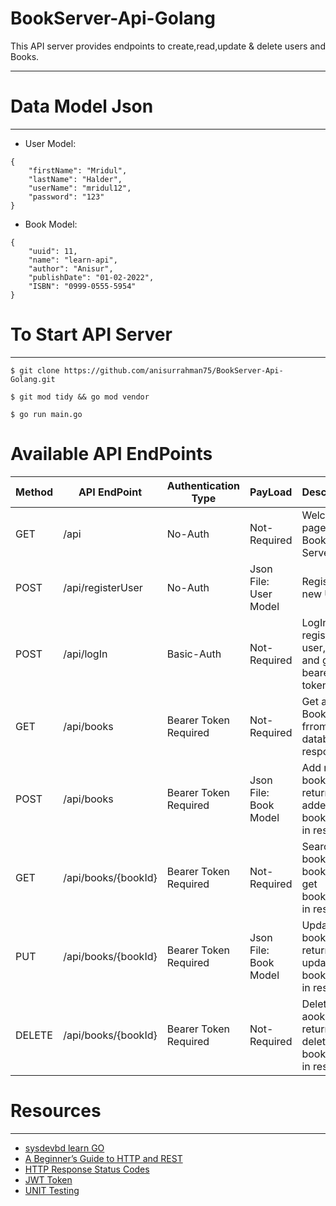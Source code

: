 # BookServer-Api-Golang
This API server provides endpoints to create,read,update & delete users and Books.
***
# Data Model Json
***
- User Model:
```
{
    "firstName": "Mridul",
    "lastName": "Halder",
    "userName": "mridul12",
    "password": "123"
}
```
- Book Model:
```
{
    "uuid": 11,
    "name": "learn-api",
    "author": "Anisur",
    "publishDate": "01-02-2022",
    "ISBN": "0999-0555-5954"
}
```
# To Start API Server
***
`$ git clone https://github.com/anisurrahman75/BookServer-Api-Golang.git`

`$ git mod tidy && go mod vendor`

`$ go run main.go`

# Available API EndPoints

Method | API EndPoint        | Authentication Type   | PayLoad               | Description                                             |Curl Command                                      
--- |---------------------|-----------------------|-----------------------|---------------------------------------------------------|-------------------
 GET| /api                | No-Auth               | Not-Required          | Welcome page of this Book-Server                        |`$ curl -X GET http://localhost:3000/api`
POST| /api/registerUser   | No-Auth               | Json File: User Model | Register a new User                                     |`$ curl -X POST -H "Content-Type:application/json" -d '<userModelJson>' http://localhost:3000/api/registerUser`
POST| /api/logIn          | Basic-Auth            | Not-Required          | LogIn with registered user,pass and get bearer token    |`$ curl -X POST --user  '<userName>:<passWord>' localhost:3000/api/logIn`
 GET| /api/books          | Bearer Token Required | Not-Required          | Get all BooksList frrom database in response            |`$ curl -X GET -H "Authorization: Bearer <bearerToken>" http://localhost:3000/api/books`
POST| /api/books          | Bearer Token Required | Json File: Book Model | Add new book and return added bookDetails in response   |`$ curl -X POST -H "Authorization: Bearer <bearerToken>" -H "Content-Type:application/json" -d '<bookModelJson>' localhost:3000/api/books`
 GET| /api/books/{bookId} | Bearer Token Required | Not-Required          | Search book with bookId and get bookDetails in response |`$ curl -X GET -H "Authorization: Bearer <bearerToken>" localhost:3000/api/books/<bookId>`
 PUT| /api/books/{bookId} | Bearer Token Required | Json File: Book Model | Update book and return updated bookDetails in response  |`$ curl -X PUT -H "Authorization: Bearer <bearerToken>" -H "Content-Type:application/json" -d '<bookModelJson>' localhost:3000/api/books/<bookId>`
DELETE| /api/books/{bookId} | Bearer Token Required | Not-Required          | Delete a aook and return deleted bookDetails in response|`$ curl -X DELETE -H "Authorization: Bearer <bearerToken>" localhost:3000/api/books/<bookId>`

# Resources
***
* [sysdevbd learn GO](https://sysdevbd.com/go/)
* [A Beginner’s Guide to HTTP and REST](https://code.tutsplus.com/tutorials/a-beginners-guide-to-http-and-rest--net-16340)
* [HTTP Response Status Codes](https://developer.mozilla.org/en-US/docs/Web/HTTP/Status)
* [JWT Token](https://blog.logrocket.com/jwt-authentication-go)
* [UNIT Testing](https://go-chi.io/#/pages/testing)